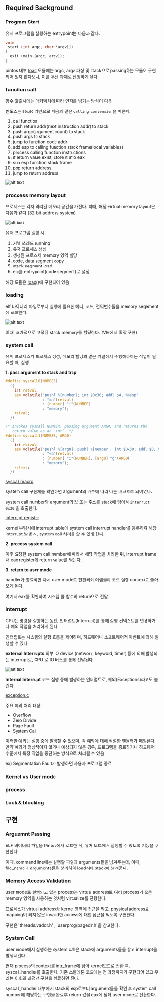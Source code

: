 ## Required Background

### Program Start

유저 프로그램을 실행하는 entrypoint는 다음과 같다.

```c
void
_start (int argc, char *argv[]) 
{
  exit (main (argc, argv));
}
```

pintos 내부 [load](../src/userprog/process.c#L276) 모듈에는 argc, argv 파싱 및 stack으로 passing하는 모듈이 구현되어 있지 않다보니, 이를 우선 과제로 진행하게 된다.

### function call

함수 호출시에는 아키텍처에 따라 인자를 넘기는 방식이 다름

핀토스는 `80x86` 기반으로 다음과 같은 `calling convension`을 따른다.

1. call function
2. push return addr(next instruction addr) to stack
3. push argc(argument count) to stack
4. push args to stack
5. jump to function code addr
6. add esp to calling function stack frame(local variables)
7. process calling function instructions
8. if return value exist, store it into eax
9. sub esp function stack frame
10. pop return address
11. jump to return address

![alt text](image.png)

### proccess memory layout

프로세스는 각자 격리된 메모리 공간을 가진다. 이때, 해당 virtual memory layout은 다음과 같다 (32-bit address system)

![alt text](image-1.png)

유저 프로그램 실행 시,

1. 커널 쓰레드 running
2. 유저 프로세스 생성
3. 생성된 프로스세 memory 영역 할당
4. code, data segment copy
5. stack segment load
6. eip를 entrypoint(code segment)로 설정

해당 모듈은 [load()](../src/userprog/process.c#L276)에 구현되어 있음

### loading

elf 바이너리 파일로부터 실행에 필요한 헤더, 코드, 전역변수들을 memory segement에 로드한다.

![alt text](image-1.png)

이때, 추가적으로 고정된 stack memory를 할당한다. (VM에서 확장 구현)

### system call

유저 프로세스가 프로세스 생성, 메모리 할당과 같은 커널에서 수행해야하는 작업이 필요할 때, 실행

**1. pass argument to stack and trap**

```c
#define syscall0(NUMBER)                                                       \
  ({                                                                           \
    int retval;                                                                \
    asm volatile("pushl %[number]; int $0x30; addl $4, %%esp"                  \
                 : "=a"(retval)                                                \
                 : [number] "i"(NUMBER)                                        \
                 : "memory");                                                  \
    retval;                                                                    \
  })

/* Invokes syscall NUMBER, passing argument ARG0, and returns the
   return value as an `int'. */
#define syscall1(NUMBER, ARG0)                                                 \
  ({                                                                           \
    int retval;                                                                \
    asm volatile("pushl %[arg0]; pushl %[number]; int $0x30; addl $8, %%esp"   \
                 : "=a"(retval)                                                \
                 : [number] "i"(NUMBER), [arg0] "g"(ARG0)                      \
                 : "memory");                                                  \
    retval;                                                                    \
  })
```
[syscall macro](../src/lib/user/syscall.c)

system call 구현체를 확인하면 argument의 개수에 따라 다른 매크로로 되어있다.

system call number와 argument의 값 또는 주소를 stack에 담아서 `interrupt 0x30` 을 호출한다.

[interrupt register](../src/userprog/syscall.c#L94)

kernel 부팅시에 interrupt table에 system call interrupt handler를 등록하여 해당 interrupt 발생 시, system call 처리를 할 수 있게 한다.

**2. process system call**

이후 요청한 system call number에 따라서 해당 작업을 처리한 뒤, interrupt frame 내 eax register에 return value를 담는다.

**3. return to user mode**

handler가 종료되면 다시 user mode로 전환되어 어셈블리 코드 실행 context로 돌아오게 된다.

여기서 eax를 확인하여 시스템 콜 함수의 return으로 전달

### interrupt

CPU는 명령을 실행하는 동안, 인터럽트(Interrupt)를 통해 실행 컨텍스트를 변경하거나 예외 작업을 처리하게 된다

인터럽트는 시스템의 실행 흐름을 제어하며, 하드웨어나 소프트웨어적 이벤트에 의해 발생할 수 있다

**external Interrupts**
외부 IO device (network, keyword, timer) 등에 의해 발생되는 interrupt로, CPU 로 IO 버스를 통해 전달된다

![alt text](image-2.png)

**Internal Interrupt**
코드 실행 중에 발생하는 인터럽트로, 예외(Exceptions)라고도 불린다.

[exception.c](../src/userprog/exception.c#L41)

주요 예외 처리 대상:

* Overflow
* Zero Divide
* Page Fault
* System Call

이러한 예외는 실행 중에 발생할 수 있으며, 각 예외에 대해 적절한 핸들러가 매핑된다.
만약 예외가 정상적이지 않거나 예상되지 않은 경우, 프로그램을 종료하거나 하드웨어 수준에서 특정 작업을 중단하는 방식으로 처리될 수 있음

ex) Segmentation Fault가 발생하면 사용자 프로그램 종료

### Kernel vs User mode 

### process 

### Lock & blocking

## 구현

### Arguemnt Passing

ELF 바이너리 파일을 Pintos에서 로드한 뒤, 유저 모드에서 실행할 수 있도록 기능을 구현한다.

이때, command line에는 실행할 파일과 arguments들을 넘겨주는데, 이때, file_name과 arguments들을 분리하여 load시에 stack에 넘겨준다.


### Memory Access Validation

user mode로 실행되고 있는 process는 virtual address로 여러 process가 모든 memory 영역을 사용하는 것처럼 virtualize를 진행한다.

프로세스가 virtual address상 kernel 영역에 접근을 막고, physical address로 mapping이 되지 않은 invalid한 access에 대한 접근을 막도록 구현한다. 

구현은 'threads/vaddr.h' , 'userprog/pagedir.h'을 참고한다.

### System Call
user mode에서 실행하는 system call은 stack에 arguments들을 쌓고 interrupt을 발생시킨다.

현재 process의 context를 intr_frame에 담아 kernel모드로 전환 후, syscall_handler를 호출한다. 기존 스켈레톤 코드에는 전 과정까지가 구현되어 있고 우리는 이후의 과정만 구현을 완료하면 된다.

syscall_handler 내부에서 stack의 esp로부터 argument들을 확인 후 system call number에 해당하는 구현을 완료후 return 값을 eax에 담아 user mode로 전환한다.